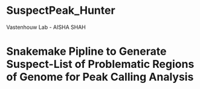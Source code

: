 # SuspectPeak_Hunter
Vastenhouw Lab - AISHA SHAH

# Snakemake Pipline to Generate Suspect-List of Problematic Regions of Genome for Peak Calling Analysis
